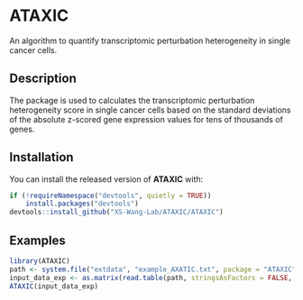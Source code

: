 # ATAXIC
An algorithm  to quantify transcriptomic perturbation heterogeneity in single cancer cells.

## Description
The package is used to calculates the transcriptomic perturbation heterogeneity score in single cancer cells based on the standard deviations of the absolute z-scored gene expression values for tens of thousands of genes.

## Installation
You can install the released version of **ATAXIC** with:
```r
if (!requireNamespace("devtools", quietly = TRUE))
    install.packages("devtools")
devtools::install_github("XS-Wang-Lab/ATAXIC/ATAXIC")
```

## Examples
```r
library(ATAXIC)
path <- system.file("extdata", "example_AXATIC.txt", package = "ATAXIC", mustWork = TRUE)
input_data_exp <- as.matrix(read.table(path, stringsAsFactors = FALSE, sep = "\t", header = TRUE, quote = "", row.names = 1))
ATAXIC(input_data_exp)

